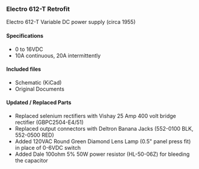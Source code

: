 ### Electro 612-T Retrofit

Electro 612-T Variable DC power supply (circa 1955) 

#### Specifications
- 0 to 16VDC
- 10A continuous, 20A intermittently

#### Included files
- Schematic (KiCad)
- Original Documents

#### Updated / Replaced Parts
- Replaced selenium rectifiers with Vishay 25 Amp 400 volt bridge rectifier (GBPC2504-E4/51)
- Replaced output connectors with Deltron Banana Jacks (552-0100 BLK, 552-0500 RED)
- Added 120VAC Round Green Diamond Lens Lamp (0.5" panel press fit) in place of 0-6VDC switch
- Added Dale 100ohm 5% 50W power resistor (HL-50-06Z) for bleeding the capacitor
